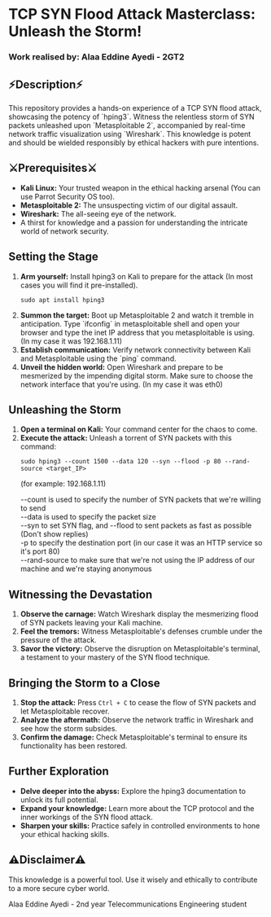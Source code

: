 <!DOCTYPE html>
<html lang="en">
<head>
  <meta charset="UTF-8">
  <meta name="viewport" content="width=device-width, initial-scale=1.0">
</head>
<body>

  <h1>TCP SYN Flood Attack Masterclass: Unleash the Storm!</h1>
  <h3>Work realised by: <b>Alaa Eddine Ayedi - 2GT2</b></h3>

  <h2>⚡️Description⚡️</h2>
  <p>This repository provides a hands-on experience of a TCP SYN flood attack, showcasing the potency of `hping3`. Witness the relentless storm of SYN packets unleashed upon `Metasploitable 2`, accompanied by real-time network traffic visualization using `Wireshark`. This knowledge is potent and should be wielded responsibly by ethical hackers with pure intentions.</p>

  <h2>⚔️Prerequisites⚔️</h2>
  <ul>
    <li><strong>Kali Linux:</strong> Your trusted weapon in the ethical hacking arsenal (You can use Parrot Security OS too).</li>
    <li><strong>Metasploitable 2:</strong> The unsuspecting victim of our digital assault.</li>
    <li><strong>Wireshark:</strong> The all-seeing eye of the network.</li>
    <li>A thirst for knowledge and a passion for understanding the intricate world of network security.</li>
  </ul>

  <h2>Setting the Stage</h2>
  <ol>
    <li><strong>Arm yourself:</strong> Install hping3 on Kali to prepare for the attack (In most cases you will find it pre-installed).
      <pre><code>sudo apt install hping3</code></pre>
    </li>
    <li><strong>Summon the target:</strong> Boot up Metasploitable 2 and watch it tremble in anticipation. Type `ifconfig` in metasploitable shell and open your browser and type the inet IP address that you metasploitable is using. (In my case it was 192.168.1.11)</li>
    <li><strong>Establish communication:</strong> Verify network connectivity between Kali and Metasploitable using the `ping` command.</li>
    <li><strong>Unveil the hidden world:</strong> Open Wireshark and prepare to be mesmerized by the impending digital storm. Make sure to choose the network interface that you're using. (In my case it was eth0)</li>
  </ol>

  <h2>Unleashing the Storm</h2>
  <ol>
    <li><strong>Open a terminal on Kali:</strong> Your command center for the chaos to come.</li>
    <li><strong>Execute the attack:</strong> Unleash a torrent of SYN packets with this command:
      <pre><code>sudo hping3 --count 1500 --data 120 --syn --flood -p 80 --rand-source &lt;target_IP&gt;</code></pre>(for example: 192.168.1.11)
      <p>
        --count is used to specify the number of SYN packets that we're willing to send <br>
        --data is used to specify the packet size <br>
        --syn to set SYN flag, and --flood to sent packets as fast as possible (Don't show replies) <br>
        -p to specify the destination port (in our case it was an HTTP service so it's port 80) <br>
        --rand-source to make sure that we're not using the IP address of our machine and we're staying anonymous
      </p>
    </li>
  </ol>

  <h2>Witnessing the Devastation</h2>
  <ol>
    <li><strong>Observe the carnage:</strong> Watch Wireshark display the mesmerizing flood of SYN packets leaving your Kali machine.</li>
    <li><strong>Feel the tremors:</strong> Witness Metasploitable's defenses crumble under the pressure of the attack.</li>
    <li><strong>Savor the victory:</strong> Observe the disruption on Metasploitable's terminal, a testament to your mastery of the SYN flood technique.</li>
  </ol>

  <h2>️Bringing the Storm to a Close️</h2>
  <ol>
    <li><strong>Stop the attack:</strong> Press <code>Ctrl + C</code> to cease the flow of SYN packets and let Metasploitable recover.</li>
    <li><strong>Analyze the aftermath:</strong> Observe the network traffic in Wireshark and see how the storm subsides.</li>
    <li><strong>Confirm the damage:</strong> Check Metasploitable's terminal to ensure its functionality has been restored.</li>
  </ol>

  <h2>Further Exploration</h2>
  <ul>
    <li><strong>Delve deeper into the abyss:</strong> Explore the hping3 documentation to unlock its full potential.</li>
    <li><strong>Expand your knowledge:</strong> Learn more about the TCP protocol and the inner workings of the SYN flood attack.</li>
    <li><strong>Sharpen your skills:</strong> Practice safely in controlled environments to hone your ethical hacking skills.</li>
  </ul>

  <h2>⚠️Disclaimer⚠️</h2>
  <p>This knowledge is a powerful tool. Use it wisely and ethically to contribute to a more secure cyber world.</p>
  <p>Alaa Eddine Ayedi - 2nd year Telecommunications Engineering student</p>
</body>
</html>
